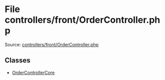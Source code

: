 File controllers/front/OrderController.php
=========

Source: [controllers/front/OrderController.php](https://github.com/PrestaShop/PrestaShop/blob/1.6.0.6/controllers/front/OrderController.php)


Classes
-------

* [OrderControllerCore](class.OrderControllerCore.md)

